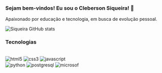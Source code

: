 ### Sejam bem-vindos! Eu sou o Cleberson Siqueira! 👋
Apaixonado por educação e tecnologia, em busca de evolução pessoal.

![Siqueira GitHub stats](https://github-readme-stats.vercel.app/api?username=cleberson-siqueira&show_icons=true&theme=dark)

### Tecnologias 

<div style="display: inline_block"><br/>
<img align="center" alt="html5" src="https://img.shields.io/badge/HTML-239120?style=for-the-badge&logo=html5&logoColor=white"/>
<img align="center" alt="css3" src="https://img.shields.io/badge/CSS-239120?&style=for-the-badge&logo=css3&logoColor=white"/>
<img align="center" alt="javascript" src="https://img.shields.io/badge/JavaScript-F7DF1E?style=for-the-badge&logo=javascript&logoColor=black"/><br>
<img align="center" alt="python" src="https://img.shields.io/badge/python-3670A0?style=for-the-badge&logo=python&logoColor=ffdd54"/>
<img align="center" alt="postgresql" src="https://img.shields.io/badge/PostgreSQL-000?style=for-the-badge&logo=postgresql"/>
<img align="center" alt="microsof" src="https://img.shields.io/badge/Microsoft-666666?style=for-the-badge&logo=microsoft&logoColor=white"/>
</div>
<br><br>

